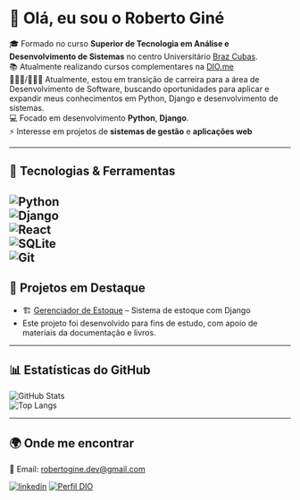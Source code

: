 # 👋 Olá, eu sou o Roberto Giné  

🎓 Formado no curso **Superior de Tecnologia em Análise e Desenvolvimento de Sistemas** no centro Universitário [Braz Cubas](https://www.brazcubas.edu.br/).  
📚 Atualmente realizando cursos complementares na [DIO.me](https://www.dio.me/)  
👩🏻‍🔧/👩🏻‍💻 Atualmente, estou em transição de carreira para a área de Desenvolvimento de Software, buscando oportunidades para aplicar e expandir meus conhecimentos em Python, Django e desenvolvimento de sistemas.  
💻 Focado em desenvolvimento **Python**, **Django**.  
⚡ Interesse em projetos de **sistemas de gestão** e **aplicações web**  

---

## 🚀 Tecnologias & Ferramentas  

![Python](https://img.shields.io/badge/Python-3776AB?style=for-the-badge&logo=python&logoColor=white)  
![Django](https://img.shields.io/badge/Django-092E20?style=for-the-badge&logo=django&logoColor=white)    
![React](https://img.shields.io/badge/React-20232A?style=for-the-badge&logo=react&logoColor=61DAFB)  
![SQLite](https://img.shields.io/badge/SQLite-07405E?style=for-the-badge&logo=sqlite&logoColor=white)   
![Git](https://img.shields.io/badge/Git-F05032?style=for-the-badge&logo=git&logoColor=white)  
---

## 📌 Projetos em Destaque  

- 🏗️ [Gerenciador de Estoque](https://github.com/RobertoGine/gerenciador-de-estoque#) – Sistema de estoque com Django
- Este projeto foi desenvolvido para fins de estudo, com apoio de materiais da documentação e livros.
  
---

## 📊 Estatísticas do GitHub  

![GitHub Stats](https://github-readme-stats.vercel.app/api?username=robertogine&show_icons=true&theme=radical)  
![Top Langs](https://github-readme-stats.vercel.app/api/top-langs/?username=robertogine&layout=compact&theme=radical)  

---

## 🌍 Onde me encontrar  

📧 Email: robertogine.dev@gmail.com 

[![linkedin](https://img.shields.io/badge/LinkedIn-0077B5?style=for-the-badge&logo=linkedin&logoColor=white)](https://www.linkedin.com/in/roberto-giné-59b34b26b)
[![Perfil DIO](https://img.shields.io/badge/-Meu%20Perfil%20na%20DIO-30A3DC?style=for-the-badge)](https://www.dio.me/users/robertogineeletrotecnico) 
